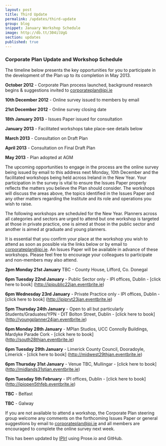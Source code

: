 ```yaml
---
layout: post
title: Third Update
permalink: /updates/third-update
group: blog
snippet: January Workshop Schedule
image: http://db.tt/304ilUgG
section: updates
published: true
---
```


### Corporate Plan Update and Workshop Schedule

The timeline below presents the key opportunities for you to participate in the development of the Plan up to its completion in May 2013. 
 
**October 2012** - Corporate Plan process launched, background research begins & suggestions invited to corporateplan@ipi.ie

**10th December 2012**	- Online survey issued to members by email

**21st December 2012** - Online survey closing date

**18th January 2013** - Issues Paper issued for consultation

**January 2013** - Facilitated workshops take place-see details below

**March 2013** - Consultation on Draft Plan

**April 2013** - Consultation on Final Draft Plan

**May 2013** - Plan adopted at AGM
 
The upcoming opportunities to engage in the process are the online survey being issued by email to this address next Monday, 10th December and the facilitated  workshops being held across Ireland in the New Year. Your participation in the survey is vital to ensure the Issues Paper properly reflects the matters you believe the Plan should consider. The workshops will discuss the areas above, the topics identified in the Issues Paper and any other matters regarding the Institute and its role and operations you wish to raise.
 
The following workshops are scheduled for the New Year. Planners across all categories and sectors are urged to attend but one workshop is targeted at those in private practice, one is aimed at those in the public sector and another is aimed at graduate and young planners.

It is essential that you confirm your place at the workshop you wish to attend as soon as possible via the links below or by email to corporateplan@ipi.ie. An Issues Paper will be available in advance of these workshops. Please feel free to encourage your colleagues to participate and non-members may also attend.
 
**2pm Monday 21st January** TBC - County House, Lifford, Co. Donegal	

**6pm Tuesday 22nd January** - Public Sector only - IPI offices, Dublin - [click here to book] (http://ipipublic22jan.eventbrite.ie)

**6pm Wednesday 23rd January** - Private Practice only - IPI offices, Dublin - [click here to book] (http://ipiprvt23jan.eventbrite.ie)	

**5pm Thursday 24th January** - Open to all but particularly Students/Graduates/YPN	- DIT Bolton Street, Dublin	- [click here to book] (http://youngplanner24jan.eventbrite.ie)

**6pm Monday 28th January**	- MPlan Studios, UCC Connolly Buildings, Mardyke Parade Cork - [click here to book] (http://south28thjan.eventbrite.ie)	

**6pm Tuesday 29th January** - Limerick County Council, Dooradoyle, Limerick - [click here to book] (http://midwest29thjan.eventbrite.ie)		

**6pm Thursday 31st January** - Venue TBC, Mullingar - [click here to book] (http://midlands31stjan.eventbrite.ie)	

**6pm Tuesday 5th February** - IPI offices, Dublin - [click here to book] (http://ipiopen5thfeb.eventbrite.ie)

**TBC** - Belfast	

**TBC** - Galway	
 
If you are not available to attend a workshop, the Corporate Plan steering group welcome any comments on the forthcoming Issues Paper or general suggestions by email to corporateplan@ipi.ie and all members are encouraged to complete the online survey next week.  

This has been updated by [IPIrl](http://github.com/IPIrl) using Prose.io and GitHub.